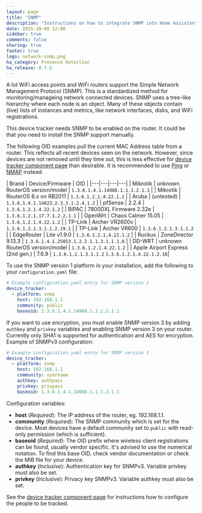 ```yaml
---
layout: page
title: "SNMP"
description: "Instructions on how to integrate SNMP into Home Assistant."
date: 2015-10-08 12:00
sidebar: true
comments: false
sharing: true
footer: true
logo: network-snmp.png
ha_category: Presence Detection
ha_release: 0.7.5
---
```



A lot WiFi access points and WiFi routers support the Simple Network Management Protocol (SNMP). This is a standardized method for monitoring/manageing network connected devices. SNMP uses a tree-like hierarchy where each node is an object. Many of these objects contain (live) lists of instances and metrics, like network interfaces, disks, and WiFi registrations.

<p class='note warning'>
This device tracker needs SNMP to be enabled on the router. It could be that you need to install the SNMP support manually.
</p>

The following OID examples pull the current MAC Address table from a router. This reflects all recent devices seen on the network. However, since devices are not removed until they time out, this is less effective for [device tracker component page](/components/device_tracker/) than desirable. It is recommended to use [Ping](/components/device_tracker.ping/) or [NMAP](/components/device_tracker.nmap_tracker/) instead.

| Brand | Device/Firmware | OID |
|---|---|---|---|
| Mikrotik | unknown RouterOS version/model | `1.3.6.1.4.1.14988.1.1.1.2.1.1` |
| Mikrotik | RouterOS 6.x on RB2011 | `1.3.6.1.2.1.4.22.1.2` |
| Aruba | (untested) | `1.3.6.1.4.1.14823.2.3.3.1.2.4.1.2` |
| pfSense | 2.2.4  | `1.3.6.1.2.1.4.22.1.2` |
| BiPAC | 7800DXL Firmware 2.32e | `1.3.6.1.2.1.17.7.1.2.2.1.1` |
| OpenWrt | Chaos Calmer 15.05 | `1.3.6.1.2.1.4.22.1.2` |
| TP-Link | Archer VR2600v |  `1.3.6.1.2.1.3.1.1.2.19.1` |
| TP-Link | Archer VR600 | `1.3.6.1.2.1.3.1.1.2` |
| EdgeRouter | Lite v1.9.0 | `1.3.6.1.2.1.4.22.1.2` |
| Ruckus | ZoneDirector 9.13.3 | `1.3.6.1.4.1.25053.1.2.2.1.1.3.1.1.1.6` |
| DD-WRT | unknown RouterOS version/model |  `1.3.6.1.2.1.4.22.1.2` |
| Apple Airport Express (2nd gen.) | 7.6.9 |  `1.3.6.1.2.1.3.1.1.2`
`1.3.6.1.2.1.4.22.1.2.16`|

To use the SNMP version 1 platform in your installation, add the following to your `configuration.yaml` file:

```yaml
# Example configuration.yaml entry for SNMP version 1
device_tracker:
  - platform: snmp
    host: 192.168.1.1
    community: public
    baseoid: 1.3.6.1.4.1.14988.1.1.1.2.1.1
```

If you want to use encryption, you must enable SNMP version 3 by adding `authkey` and `privkey` variables and enabling SNMP version 3 on your router. Currently only SHA1 is supported for authentication and AES for encryption. Example of SNMPv3 configuration:

```yaml
# Example configuration.yaml entry for SNMP version 3
device_tracker:
  - platform: snmp
    host: 192.168.1.1
    community: username
    authkey: authpass
    privkey: privpass
    baseoid: 1.3.6.1.4.1.14988.1.1.1.2.1.1
```

Configuration variables:

- **host** (*Required*): The IP address of the router, eg. 192.168.1.1.
- **community** (*Required*): The SNMP community which is set for the device. Most devices have a default community set to `public` with read-only permission (which is sufficient).
- **baseoid** (*Required*): The OID prefix where wireless client registrations can be found, usually vendor specific. It's advised to use the numerical notation. To find this base OID, check vendor documentation or check the MIB file for your device.
- **authkey** (*Inclusive*): Authentication key for SNMPv3. Variable privkey must also be set.
- **privkey** (*Inclusive*): Privacy key SNMPv3. Variable authkey must also be set.

See the [device tracker component page](/components/device_tracker/) for instructions how to configure the people to be tracked.
